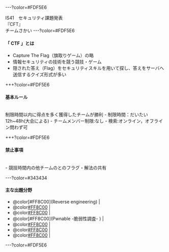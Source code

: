 ---?color=#FDF5E6

IS41　セキュリティ課題発表<br>
『CFT』<br>
チームさかい
---?color=#FDF5E6
#### 「 CTF 」とは
- Capture The Flag（旗取りゲーム）の略<br>
- 情報セキュリティの技術を競う競技・ゲーム<br>
- 隠された答え（Flag）をセキュリティスキルを用いて探し、答えをサーバへ送信するクイズ形式が多い

+++?color=#FDF5E6

#### 基本ルール
<br>
制限時間以内に得点を多く獲得したチームが勝利
- 制限時間：だいたい12h~48h(大会による)
- チームメンバー制限:なし
- 検索:オンライン，オフライン問わず可

+++?color=#FDF5E6

#### 禁止事項
<br>
- 競技時間内の他チームのとのフラグ・解法の共有

---?color=#343434 
#### 主な出題分野

- @color[#FF8C00](Reverse engineering) | 
- @color[#FF8C00](Network) |
- @color[#FF8C00](Forensics) |
- @color[#FF8C00](Pwnable -脆弱性調査- ) |
- @color[#FF8C00](Web) |
- @color[#FF8C00](Cipher) |
- @color[#FF8C00](programming) |

---?color=#FDF5E6